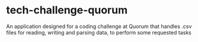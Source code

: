 # tech-challenge-quorum
An application designed for a coding challenge at Quorum that handles .csv files for reading, writing and parsing data, to perform some requested tasks
